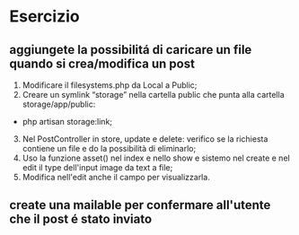 # Esercizio

## aggiungete la possibilitá di caricare un file quando si crea/modifica un post

1. Modificare il filesystems.php da Local a Public;
2. Creare un symlink “storage” nella cartella public che punta alla cartella storage/app/public:
- php artisan storage:link;
3. Nel PostController in store, update e delete: verifico se la richiesta contiene un file e do la possibilità di eliminarlo;
4. Uso la funzione asset() nel index e nello show e sistemo nel create e nel edit il type dell'input image da text a file;
5. Modifica nell'edit anche il campo per visualizzarla.





## create una mailable per confermare all'utente che il post é stato inviato
